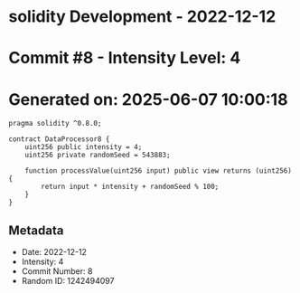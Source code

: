 ﻿# solidity Development - 2022-12-12
# Commit #8 - Intensity Level: 4
# Generated on: 2025-06-07 10:00:18
```solidity
pragma solidity ^0.8.0;

contract DataProcessor8 {
    uint256 public intensity = 4;
    uint256 private randomSeed = 543883;

    function processValue(uint256 input) public view returns (uint256) {
        return input * intensity + randomSeed % 100;
    }
}
```
## Metadata
- Date: 2022-12-12
- Intensity: 4
- Commit Number: 8
- Random ID: 1242494097
